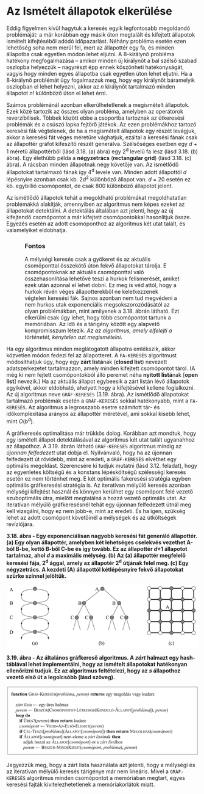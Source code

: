 <?xml version="1.0" encoding="UTF-8" standalone="no"?>

<html xmlns="http://www.w3.org/1999/xhtml"><head><meta name="generator" content="DocBook XSL Stylesheets V1.76.1"/></head><body><div class="section" title="Az Ismételt állapotok elkerülése"><div class="titlepage"><div><div><h1 class="title"><a id="id548382"/>Az Ismételt állapotok elkerülése</h1></div></div></div><a id="ID_122_oldal"/><p>Eddig figyelmen kívül hagytuk a keresés egyik legfontosabb megoldandó problémáját: a már korábban egy másik úton megtalált és kifejtett állapotok ismételt kifejtéséből adódó időpazarlást. Néhány probléma esetén ezen lehetőség soha nem merül fel, mert az állapottér egy fa, és minden állapotba csak egyetlen módon lehet eljutni. A 8-királynő probléma hatékony megfogalmazása – amikor minden új királynőt a bal szélső szabad oszlopba helyezzük – nagyrészt épp ennek köszönheti hatékonyságát, vagyis hogy minden egyes állapotba csak egyetlen úton lehet eljutni. Ha a 8-királynő problémát úgy fogalmazzuk meg, hogy egy királynőt báramelyik oszlopban el lehet helyezni, akkor az <span class="emphasis"><em>n</em></span> királynőt tartalmazó minden állapotot <span class="emphasis"><em>n</em></span>! különböző úton el lehet érni. </p><p>Számos problémánál azonban elkerülhetetlenek a megismételt állapotok. Ezek közé tartozik az összes olyan probléma, amelyben az operátorok reverzíbilisek. Többek között ebbe a csoportba tartoznak az útkeresési problémák és a csúszó lapka fejtörő játékok. Az ezen problémákhoz tartozó keresési fák végtelenek, de ha a megismételt állapotok egy részét levágjuk, akkor a keresési fát véges méretűre vághatjuk, ezáltal a keresési fának csak az állapottér gráfot kifeszítő részét generálva. Szélsőséges esetben egy <span class="emphasis"><em>d </em></span>+ 1 méretű állapottérből (lásd 3.18. (a) ábra)<span class="emphasis"><em> </em></span>egy 2<sup>d</sup> levelű fa lesz (lásd 3.18. (b) ábra). Egy élethűbb példa a <span class="strong"><strong>négyzetrács</strong></span> (<span class="strong"><strong>rectangular grid</strong></span>) (lásd 3.18. (c) ábra). A rácsban minden állapotnak négy követője van. Az ismétlődő állapotokat tartalmazó fának így 4<sup>d</sup> levele van. Minden adott állapottól <span class="emphasis"><em>d</em></span> lépésnyire azonban csak kb. 2<span class="emphasis"><em>d</em></span><sup>2</sup> különböző állapot van. <span class="emphasis"><em>d</em></span> = 20 esetén ez kb. egybillió csomópontot, de csak 800 különböző állapotot jelent.</p><p>Az ismétlődő állapotok tehát a megoldható problémákat megoldhatatlan problémákká alakítják, amennyiben az algoritmus nem képes ezeket az állapotokat detektálni. A detektálás általában azt jelenti, hogy az új kifejtendő csomópontot a már kifejtett csomópontokkal hasonlítjuk össze. Egyezés esetén az adott csomóponthoz az algoritmus két utat talált, és valamelyiket eldobhatja. </p><div class="important" title="Fontos" style="margin-left: 0.5in; margin-right: 0.5in;"><h3 class="title">Fontos</h3><p>A mélységi keresés csak a gyökeret és az aktuális csomóponttal összekötő úton fekvő állapotokat tárolja. E csomópontoknak az aktuális csomóponttal való összehasonlítása lehetővé teszi a hurkok felismerését, amiket ezek után azonnal el lehet dobni. Ez meg is véd attól, hogy a hurkok révén véges állapotterekből ne keletkezzenek végtelen keresési fák. Sajnos azonban nem tud megvédeni a nem hurkos utak exponenciális megsokszorozódásától az olyan problémákban, mint amilyenek a 3.18. ábrán látható. Ezt elkerülni csak úgy lehet, hogy több csomópontot tartunk a memóriában. Az idő és a tárigény között egy alapvető kompromisszum létezik. <span class="emphasis"><em>Az az algoritmus, amely elfelejti a történetét, kénytelen azt megismételni</em></span>.</p></div><p>Ha egy algoritmus minden meglátogatott állapotra emlékszik, akkor közvetlen módon fedezi fel az állapotteret. A <code class="code">FA-KERESÉS</code> algoritmust módosíthatjuk úgy, hogy egy <span class="strong"><strong>zárt listá</strong></span>nak (<span class="strong"><strong>closed list</strong></span>) nevezett adatszerkezetet tartalmazzon, amely minden kifejtett csomópontot tárol. (A még ki nem fejtett csomópontokból álló peremet néha <span class="strong"><strong>nyitott listá</strong></span>nak [<span class="strong"><strong>open list</strong></span>] nevezik.) Ha az aktuális állapot egybeesik a zárt listán lévő állapotok egyikével, akkor eldobható, ahelyett hogy a kifejtésével kellene foglalkozni. Az új algoritmus neve <code class="code">GRÁF-KERESÉS</code> (3.19. ábra). Az ismétlődő állapotokat tartalmazó problémák esetén a <code class="code">GRÁF-KERESÉS</code> sokkal hatékonyabb, mint a <code class="code">FA-KERESÉS</code>. Az algoritmus a legrosszabb esetre számított tár- és időkomplexitása arányos az állapottér méretével, ami sokkal kisebb lehet, mint <span class="emphasis"><em>O</em></span>(<span class="emphasis"><em>b<sup>d</sup></em></span>). </p><p>A gráfkeresés optimalitása már trükkös dolog. Korábban azt mondtuk, hogy egy ismételt állapot detektálásával az algoritmus két utat talált ugyanahhoz az állapothoz. A 3.19. ábrán látható <code class="code">GRÁF-KERESÉS</code> algoritmus mindig az <span class="emphasis"><em>újonnan felfedezett</em></span> utat dobja el. Nyilvánvaló, hogy ha az újonnan felfedezett út rövidebb, mint az eredeti, a <code class="code">GRÁF-KERESÉS</code> elvéthet egy optimális megoldást. Szerencsére ki tudjuk mutatni (lásd 3.12. feladat), hogy az egyenletes költségű és a konstans lépésköltségű szélességi keresés esetén ez nem történhet meg. E két optimális fakeresési stratégia egyben optimális gráfkeresési stratégia is. Az iteratívan mélyülő keresés azonban mélységi kifejtést használ és könnyen kerülhet egy csomópont felé vezető szuboptimális útra, mielőtt megtalálná a hozzá vezető optimális utat. Az iteratívan mélyülő gráfkeresésnél tehát egy újonnan felfedezett útnál meg kell vizsgálni, hogy ez nem jobb-e, mint az eredeti. És ha igen, szükség lehet az adott csomópont követőinél a mélységek és az útköltségek revíziójára. </p><div class="figure"><a id="id548508"/><p class="title"><strong>3.18. ábra - Egy exponenciálisan nagyobb keresési fát generáló állapottér. (a) Egy olyan állapottér, amelyben két lehetséges cselekvés vezethet A-ból B-be, kettő B-ből C-be és így tovább. Ez az állapottér <span class="emphasis"><em>d</em></span>+1 állapotot tartalmaz, ahol <span class="emphasis"><em>d</em></span> a maximális mélység. (b) Az (a) állapottér megfelelő keresési fája, 2<sup>d</sup> ággal, amely az állapotér 2<sup>d</sup> útjának felel meg. (c) Egy négyzetrács. A kezdeti (A) állapottól kétlépésnyire fekvő állapotokat szürke színnel jelöltük.</strong></p><div class="figure-contents"><div class="mediaobject"><img src="kepek/03-18.png" alt="Egy exponenciálisan nagyobb keresési fát generáló állapottér. (a) Egy olyan állapottér, amelyben két lehetséges cselekvés vezethet A-ból B-be, kettő B-ből C-be és így tovább. Ez az állapottér d+1 állapotot tartalmaz, ahol d a maximális mélység. (b) Az (a) állapottér megfelelő keresési fája, 2d ággal, amely az állapotér 2d útjának felel meg. (c) Egy négyzetrács. A kezdeti (A) állapottól kétlépésnyire fekvő állapotokat szürke színnel jelöltük."/></div></div></div><div class="figure"><a id="id548534"/><p class="title"><strong>3.19. ábra - Az általános gráfkereső algoritmus. A <span class="emphasis"><em>zárt</em></span> halmazt egy hash-táblával lehet implementálni, hogy az ismételt állapotokat hatékonyan ellenőrizni tudjuk. Ez az algoritmus feltételezi, hogy az <span class="emphasis"><em>s</em></span> állapothoz vezető első út a legolcsóbb (lásd szöveg).</strong></p><div class="figure-contents"><div class="mediaobject"><img src="kepek/03-19.png" alt="Az általános gráfkereső algoritmus. A zárt halmazt egy hash-táblával lehet implementálni, hogy az ismételt állapotokat hatékonyan ellenőrizni tudjuk. Ez az algoritmus feltételezi, hogy az s állapothoz vezető első út a legolcsóbb (lásd szöveg)."/></div></div></div><p>Jegyezzük meg, hogy a zárt lista használata azt jelenti, hogy a mélységi és az iteratívan mélyülő keresés tárigénye már nem lineáris. Mivel a <code class="code">GRÁF-KERESÉS</code> algoritmus minden csomópontot a memóriában megtart, egyes keresési fajták kivitelezhetetlenek a memóriakorlátok miatt.</p></div></body></html>
